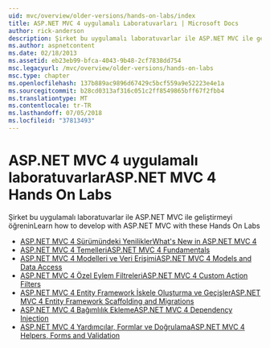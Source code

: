```yaml
---
uid: mvc/overview/older-versions/hands-on-labs/index
title: ASP.NET MVC 4 uygulamalı Laboratuvarları | Microsoft Docs
author: rick-anderson
description: Şirket bu uygulamalı laboratuvarlar ile ASP.NET MVC ile geliştirmeyi öğrenin
ms.author: aspnetcontent
ms.date: 02/18/2013
ms.assetid: eb23eb99-bfca-4043-9b48-2cf7838dd754
msc.legacyurl: /mvc/overview/older-versions/hands-on-labs
msc.type: chapter
ms.openlocfilehash: 137b889ac9896d67429c5bcf559a9e52223e4e1a
ms.sourcegitcommit: b28cd0313af316c051c2ff8549865bff67f2fbb4
ms.translationtype: MT
ms.contentlocale: tr-TR
ms.lasthandoff: 07/05/2018
ms.locfileid: "37813493"
---
```

# <a name="aspnet-mvc-4-hands-on-labs"></a><span data-ttu-id="12c80-103">ASP.NET MVC 4 uygulamalı laboratuvarlar</span><span class="sxs-lookup"><span data-stu-id="12c80-103">ASP.NET MVC 4 Hands On Labs</span></span>

<span data-ttu-id="12c80-104">Şirket bu uygulamalı laboratuvarlar ile ASP.NET MVC ile geliştirmeyi öğrenin</span><span class="sxs-lookup"><span data-stu-id="12c80-104">Learn how to develop with ASP.NET MVC with these Hands On Labs</span></span>

- [<span data-ttu-id="12c80-105">ASP.NET MVC 4 Sürümündeki Yenilikler</span><span class="sxs-lookup"><span data-stu-id="12c80-105">What's New in ASP.NET MVC 4</span></span>](whats-new-in-aspnet-mvc-4.md)
- [<span data-ttu-id="12c80-106">ASP.NET MVC 4 Temelleri</span><span class="sxs-lookup"><span data-stu-id="12c80-106">ASP.NET MVC 4 Fundamentals</span></span>](aspnet-mvc-4-fundamentals.md)
- [<span data-ttu-id="12c80-107">ASP.NET MVC 4 Modelleri ve Veri Erişimi</span><span class="sxs-lookup"><span data-stu-id="12c80-107">ASP.NET MVC 4 Models and Data Access</span></span>](aspnet-mvc-4-models-and-data-access.md)
- [<span data-ttu-id="12c80-108">ASP.NET MVC 4 Özel Eylem Filtreleri</span><span class="sxs-lookup"><span data-stu-id="12c80-108">ASP.NET MVC 4 Custom Action Filters</span></span>](aspnet-mvc-4-custom-action-filters.md)
- [<span data-ttu-id="12c80-109">ASP.NET MVC 4 Entity Framework İskele Oluşturma ve Geçişler</span><span class="sxs-lookup"><span data-stu-id="12c80-109">ASP.NET MVC 4 Entity Framework Scaffolding and Migrations</span></span>](aspnet-mvc-4-entity-framework-scaffolding-and-migrations.md)
- [<span data-ttu-id="12c80-110">ASP.NET MVC 4 Bağımlılık Ekleme</span><span class="sxs-lookup"><span data-stu-id="12c80-110">ASP.NET MVC 4 Dependency Injection</span></span>](aspnet-mvc-4-dependency-injection.md)
- [<span data-ttu-id="12c80-111">ASP.NET MVC 4 Yardımcılar, Formlar ve Doğrulama</span><span class="sxs-lookup"><span data-stu-id="12c80-111">ASP.NET MVC 4 Helpers, Forms and Validation</span></span>](aspnet-mvc-4-helpers-forms-and-validation.md)
